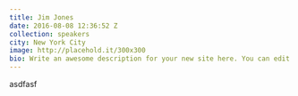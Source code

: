 ```yaml
---
title: Jim Jones
date: 2016-08-08 12:36:52 Z
collection: speakers
city: New York City
image: http://placehold.it/300x300
bio: Write an awesome description for your new site here. You can edit this line
---
```


asdfasf
